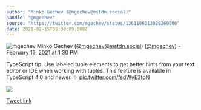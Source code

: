 ```yaml
---
author: "Minko Gechev (@mgechev@mstdn.social)"
handle: "@mgechev"
source: "https://twitter.com/mgechev/status/1361186013029269506"
date: 2021-02-15T05:30:09.000Z
---
```

![mgechev](https://pbs.twimg.com/profile_images/1541061664098947073/kUH07uES_normal.jpg)
Minko Gechev (@mgechev@mstdn.social) ([@mgechev](https://twitter.com/mgechev)) - February 15, 2021 at 1:30 PM

TypeScript tip: Use labeled tuple elements to get better hints from your text editor or IDE when working with tuples. This feature is available in TypeScript 4.0 and newer. ✨ [pic.twitter.com/fsdWyE3tqN](https://twitter.com/mgechev/status/1361186013029269506/photo/1)

![](https://pbs.twimg.com/media/EuPndvrXYAAH4P5.jpg)

[Tweet link](https://twitter.com/mgechev/status/1361186013029269506)